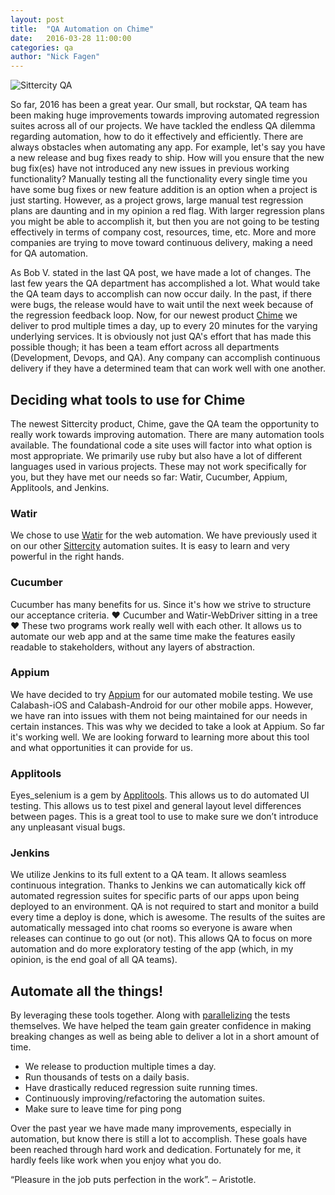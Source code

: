 ```yaml
---
layout: post
title:  "QA Automation on Chime"
date:   2016-03-28 11:00:00
categories: qa
author: "Nick Fagen"
---
```

![Sittercity QA](/assets/sittercity_qa_logo.png)

So far, 2016 has been a great year. Our small, but rockstar, QA team has been making huge improvements towards improving automated regression suites across all of our projects. We have tackled the endless QA dilemma regarding automation, how to do it effectively and efficiently. There are always obstacles when automating any app. For example, let's say you have a new release and bug fixes ready to ship. How will you ensure that the new bug fix(es) have not introduced any new issues in previous working functionality? Manually testing all the functionality every single time you have some bug fixes or new feature addition is an option when a project is just starting.  However, as a project grows, large manual test regression plans are daunting and in my opinion a red flag. With larger regression plans you might be able to accomplish it, but then you are not going to be testing effectively in terms of company cost, resources, time, etc. More and more companies are trying to move toward continuous delivery, making a need for QA automation.

As Bob V. stated in the last QA post, we have made a lot of changes. The last few years the QA department has accomplished a lot. What would take the QA team days to accomplish can now occur daily. In the past, if there were bugs, the release would have to wait until the next week because of the regression feedback loop. Now, for our newest product [Chime](https://hellochime.com) we deliver to prod multiple times a day, up to every 20 minutes for the varying underlying services. It is obviously not just QA's effort that has made this possible though; it has been a team effort across all departments (Development, Devops, and QA). Any company can accomplish continuous delivery if they have a determined team that can work well with one another.

## Deciding what tools to use for Chime

The newest Sittercity product, Chime, gave the QA team the opportunity to really work towards improving automation. There are many automation tools available. The foundational code a site uses will factor into what option is most appropriate. We primarily use ruby but also have a lot of different languages used in various projects. These may not work specifically for you, but they have met our needs so far: Watir, Cucumber, Appium, Applitools, and Jenkins.

### Watir

We chose to use [Watir](http://watir.com/) for the web automation. We have previously used it on our other [Sittercity](https://www.sittercity.com/) automation suites. It is easy to learn and very powerful in the right hands.

### Cucumber
Cucumber has many benefits for us. Since it's how we strive to structure our acceptance criteria. ♥ Cucumber and Watir-WebDriver sitting in a tree ♥ These two programs work really well with each other. It allows us to automate our web app and at the same time make the features easily readable to stakeholders, without any layers of abstraction.

### Appium
We have decided to try [Appium](appium.io) for our automated mobile testing. We use Calabash-iOS and Calabash-Android for our other mobile apps. However, we have ran into issues with them not being maintained for our needs in certain instances. This was why we decided to take a look at Appium. So far it's working well. We are looking forward to learning more about this tool and what opportunities it can provide for us.

### Applitools

Eyes_selenium is a gem by [Applitools](https://applitools.com/). This allows us to do automated UI testing. This allows us to test pixel and general layout level differences between pages. This is a great tool to use to make sure we don’t introduce any unpleasant visual bugs.

### Jenkins

We utilize Jenkins to its full extent to a QA team. It allows seamless continuous integration. Thanks to Jenkins we can automatically kick off automated regression suites for specific parts of our apps upon being deployed to an environment. QA is not required to start and monitor a build every time a deploy is done, which is awesome. The results of the suites are automatically messaged into chat rooms so everyone is aware when releases can continue to go out (or not). This allows QA to focus on more automation and do more exploratory testing of the app (which, in my opinion, is the end goal of all QA teams).

## Automate all the things!

By leveraging these tools together. Along with [parallelizing](https://github.com/grosser/parallel_tests) the tests themselves. We have helped the team gain greater confidence in making breaking changes as well as being able to deliver a lot in a short amount of time.
 - We release to production multiple times a day.
 - Run thousands of tests on a daily basis.
 - Have drastically reduced regression suite running times.
 - Continuously improving/refactoring the automation suites.
 - Make sure to leave time for ping pong

Over the past year we have made many improvements, especially in automation, but know there is still a lot to accomplish. These goals have been reached through hard work and dedication.  Fortunately for me, it hardly feels like work when you enjoy what you do.

“Pleasure in the job puts perfection in the work”. – Aristotle.
